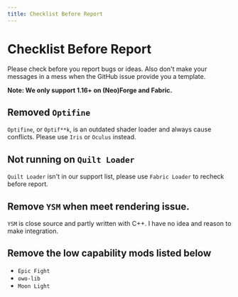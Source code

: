 ```yaml
---
title: Checklist Before Report
---
```


# Checklist Before Report

Please check before you report bugs or ideas. Also don't make your messages in a mess when the GitHub issue provide you a template.

**Note: We only support 1.16+ on (Neo)Forge and Fabric.**

## Removed `Optifine`

`Optifine`, or `Optif**k`, is an outdated shader loader and always cause conflicts. Please use `Iris` or `Oculus` instead.

## Not running on `Quilt Loader`

`Quilt Loader` isn't in our support list, please use `Fabric Loader` to recheck before report.

## Remove `YSM` when meet rendering issue.

`YSM` is close source and partly written with C++. I have no idea and reason to make integration.

## Remove the low capability mods listed below

- `Epic Fight`
- `owo-lib`
- `Moon Light`